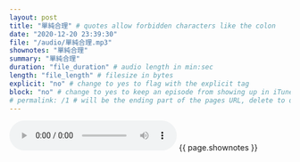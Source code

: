 ```yaml
---
layout: post
title: "單純合理" # quotes allow forbidden characters like the colon
date: "2020-12-20 23:39:30"
file: "/audio/單純合理.mp3"
shownotes: "單純合理"
summary: "單純合理"
duration: "file_duration" # audio length in min:sec
length: "file_length" # filesize in bytes
explicit: "no" # change to yes to flag with the explicit tag
block: "no" # change to yes to keep an episode from showing up in iTunes
# permalink: /1 # will be the ending part of the pages URL, delete to default to the title
---
```


<audio controls>
<source src="{{site.url}}{{site.baseurl}}{{ page.file }}" type="audio/x-mp3">
Your browser does not support the audio element.
</audio>
{{ page.shownotes }}
